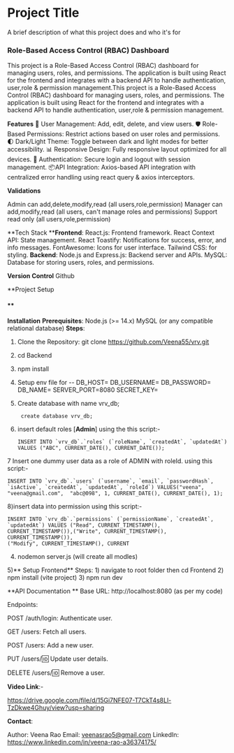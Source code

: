 
# Project Title

A brief description of what this project does and who it's for

### Role-Based Access Control (RBAC) Dashboard

 This project is a Role-Based Access Control (RBAC) dashboard for managing users, roles, and permissions. The application is built using React for the frontend and integrates with a backend API to handle authentication, user,role & permission management.This project is a Role-Based Access Control (RBAC) dashboard for managing users, roles, and permissions. The application is built using React for the frontend and integrates with a backend API to handle authentication, user,role & permission management.


**Features**
🌟 User Management: Add, edit, delete, and view users.
🛡️ Role-Based Permissions: Restrict actions based on user roles and permissions.
🌓 Dark/Light Theme: Toggle between dark and light modes for better accessibility.
📊 Responsive Design: Fully responsive layout optimized for all devices.
🔐 Authentication: Secure login and logout with session management.
📦API Integration: Axios-based API integration with centralized error handling using react query & axios interceptors.


**Validations**

Admin can add,delete,modify,read  (all users,role,permission)
Manager can add,modify,read (all users, can't manage roles and permissions)
Support read only  (all users,role,permission)

**Tech Stack
****Frontend**:
React.js: Frontend framework.
React Context API: State management.
React Toastify: Notifications for success, error, and info messages.
FontAwesome: Icons for user interface.
Tailwind CSS: for styling.
**Backend**:
Node.js and Express.js: Backend server and APIs.
MySQL: Database for storing users, roles, and permissions.


**Version Control**
Github

**Project Setup
#### **
**Installation**
**Prerequisites**:
Node.js (>= 14.x)
MySQL (or any compatible relational database)
**Steps**:
1) Clone the Repository:
git clone https://github.com/Veena55/vrv.git
2) cd Backend
3) npm install
4) Setup env file for --
    DB_HOST=
    DB_USERNAME=
    DB_PASSWORD=
    DB_NAME=
    SERVER_PORT=8080
    SECRET_KEY=
5) Create database with name vrv_db;

		create database vrv_db;
  
 7) insert default roles [**Admin**] using the this script:-

    	INSERT INTO `vrv_db`.`roles` (`roleName`, `createdAt`, `updatedAt`) VALUES ("ABC", CURRENT_DATE(), CURRENT_DATE());

7 Insert one dummy user data as a role of ADMIN with roleId. using this script:-
	
 	INSERT INTO `vrv_db`.`users` (`username`, `email`, `passwordHash`, `isActive`, `createdAt`, `updatedAt`, `roleId`) VALUES("veena",  "veena@gmail.com",  "abc@098", 1, CURRENT_DATE(), CURRENT_DATE(), 1);
   
8)insert data into permission using this script:-

	INSERT INTO `vrv_db`.`permissions` (`permissionName`, `createdAt`, `updatedAt`) VALUES ("Read", CURRENT_TIMESTAMP(), CURRENT_TIMESTAMP()),("Write", CURRENT_TIMESTAMP(), CURRENT_TIMESTAMP()),
	("Modify", CURRENT_TIMESTAMP(), CURRENT

4) nodemon server.js (will create all modles)

5)** Setup Frontend**
    	Steps:
		1) navigate to root folder then cd Frontend
		2) npm install (vite project)
		3) npm run dev





**API Documentation **
Base URL:
http://localhost:8080 (as per my code)

Endpoints:

POST /auth/login: Authenticate user.

GET /users: Fetch all users.

POST /users: Add a new user.

PUT /users/:id: Update user details.

DELETE /users/:id: Remove a user.



**Video Link**:-

https://drive.google.com/file/d/15Gi7NFE07-T7CkT4s8Ll-TzDkwe4Ghuy/view?usp=sharing

**Contact**:

Author: Veena Rao
Email: veenasrao5@gmail.com
LinkedIn: https://www.linkedin.com/in/veena-rao-a36374175/
